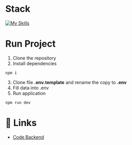 # Stack

[![My Skills](https://skillicons.dev/icons?i=react,ts,redux,tailwind)](https://skillicons.dev)

# Run Project
1. Clone the repository
2. Install dependencies
```
npm i
```
3. Clone file **.env.template** and rename the copy to **.env**
4. Fill data into .env
6. Run application
```
npm run dev
```

# 🔗 Links
- [Code Backend](https://github.com/isakiDev/node-calendar-ts)
